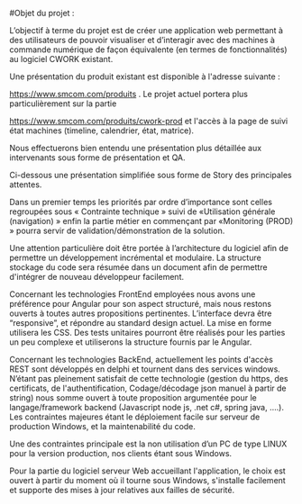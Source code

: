 #Objet du projet :


L’objectif à terme du projet est de créer une application web permettant à des utilisateurs de pouvoir visualiser et d’interagir avec des machines à commande numérique de façon équivalente (en termes de fonctionnalités) au logiciel CWORK existant.

Une présentation du produit existant est disponible à l'adresse suivante :

https://www.smcom.com/produits . Le projet actuel portera plus particulièrement sur la partie

https://www.smcom.com/produits/cwork-prod et l'accès à la page de suivi état machines (timeline, calendrier, état, matrice).

Nous effectuerons bien entendu une présentation plus détaillée aux intervenants sous forme de présentation et QA.

Ci-dessous une présentation simplifiée sous forme de Story des principales attentes.

Dans un premier temps les priorités par ordre d’importance sont celles regroupées sous « Contrainte technique » suivi de «Utilisation générale (navigation) » enfin la partie métier en commençant par «Monitoring (PROD) » pourra servir de validation/démonstration de la solution.

Une attention particulière doit être portée à l’architecture du logiciel afin de permettre un développement incrémental et modulaire. La structure  stockage du code sera résumée dans un document afin de permettre d'intégrer de nouveau développeur facilement.

Concernant les technologies FrontEnd employées nous avons une préférence pour Angular pour son aspect structuré, mais nous restons ouverts à toutes autres propositions pertinentes.  L’interface devra être “responsive”, et répondre au standard design actuel. La mise en forme utilisera les CSS. Des tests unitaires pourront être réalisés pour les parties un peu complexe et utiliserons la structure fournis par le Angular.

Concernant les technologies BackEnd, actuellement les points d'accès REST sont développés en delphi et tournent dans des services windows. N’étant pas pleinement satisfait de cette technologie (gestion du https, des certificats, de l'authentification,  Codage/décodage json manuel à partir de string)  nous somme ouvert à toute proposition argumentée pour le langage/framework  backend (Javascript node js, .net c#, spring java, ….). Les contraintes majeures étant le déploiement facile sur serveur de production Windows, et la maintenabilité du code.

Une des contraintes principale est la non utilisation d’un PC de type LINUX pour la version production, nos clients étant sous Windows.

Pour la partie du logiciel serveur Web accueillant l'application, le choix est ouvert à partir du moment où il tourne sous Windows, s'installe facilement et supporte des mises à jour relatives aux failles de sécurité.